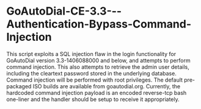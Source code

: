 # GoAutoDial-CE-3.3---Authentication-Bypass-Command-Injection
This script exploits a SQL injection flaw in the login functionality for GoAutoDial version 3.3-1406088000 and below, and attempts to perform command injection. This also attempts to retrieve the admin user details, including the cleartext password stored in the underlying database. Command injection will be performed with root privileges. The default pre-packaged ISO builds are available from goautodial.org. Currently, the hardcoded command injection payload is an encoded reverse-tcp bash one-liner and the handler should be setup to receive it appropriately.
